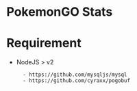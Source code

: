 PokemonGO Stats
===============

# Requirement

- NodeJS > v2

		- https://github.com/mysqljs/mysql
		- https://github.com/cyraxx/pogobuf
		
		